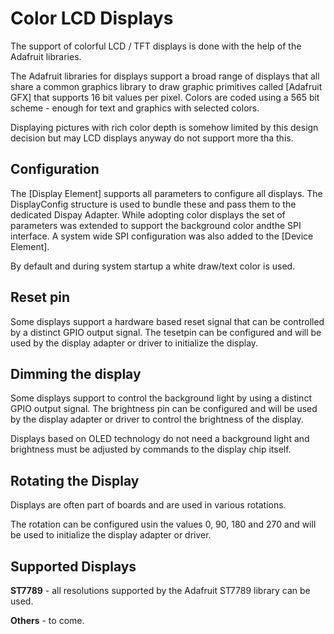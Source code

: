 # Color LCD Displays

The support of colorful LCD / TFT displays is done with the help of the Adafruit libraries.

The Adafruit libraries for displays support a broad range of displays that all share a common graphics library to draw graphic primitives called [Adafruit GFX]
that supports 16 bit values per pixel. Colors are coded using a 565 bit scheme - enough for text and graphics with selected colors.

Displaying pictures with rich color depth is somehow limited by this design decision but may LCD displays anyway do not support more tha this.

## Configuration

The [Display Element] supports all parameters to configure all displays. The DisplayConfig structure is used to bundle these and pass them to the dedicated Dispay Adapter. While adopting color displays the set of parameters was extended to support the background color andthe SPI interface. A system wide SPI configuration was also added to the [Device Element].

By default and during system startup a white draw/text color is used.


## Reset pin

Some displays support a hardware based reset signal that can be controlled by a distinct GPIO output signal. The tesetpin can be configured and will be used by the display adapter or driver to initialize the display.


## Dimming the display

Some displays support to control the background light by using a distinct GPIO output signal.
The brightness pin can be configured and will be used by the display adapter or driver to control the brightness of the display.

Displays based on OLED technology do not need a background light and brightness must be adjusted by commands to the display chip itself.


## Rotating the Display 

Displays are often part of boards and are used in various rotations.

The rotation can be configured usin the values 0, 90, 180 and 270 and will be used to initialize the display adapter or driver.

## Supported Displays

**ST7789** - all resolutions supported by the Adafruit ST7789 library can be used.

**Others** - to come.
